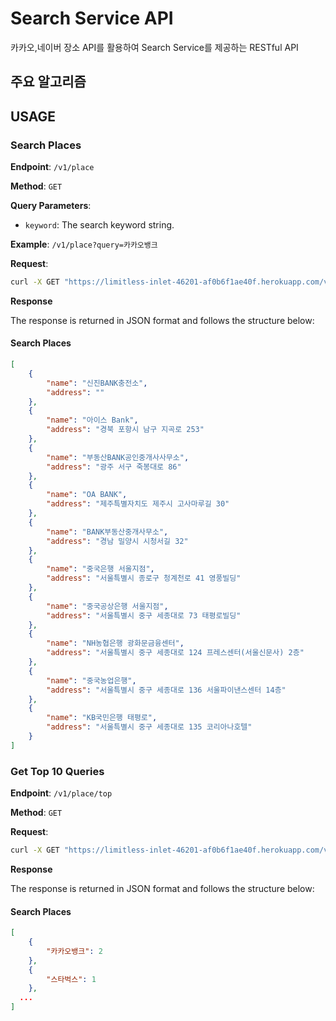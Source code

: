 # Search Service API
카카오,네이버 장소 API를 활용하여 Search Service를 제공하는 RESTful API 

## 주요 알고리즘


## USAGE

### Search Places

**Endpoint**: `/v1/place`

**Method**: `GET`

**Query Parameters**:
- `keyword`: The search keyword string.

**Example**: `/v1/place?query=카카오뱅크`

**Request**:

```bash
curl -X GET "https://limitless-inlet-46201-af0b6f1ae40f.herokuapp.com/v1/place?keyword=bank"
```
**Response**

The response is returned in JSON format and follows the structure below:

#### Search Places

```json
[
    {
        "name": "신진BANK충전소",
        "address": ""
    },
    {
        "name": "아이스 Bank",
        "address": "경북 포항시 남구 지곡로 253"
    },
    {
        "name": "부동산BANK공인중개사사무소",
        "address": "광주 서구 죽봉대로 86"
    },
    {
        "name": "OA BANK",
        "address": "제주특별자치도 제주시 고사마루길 30"
    },
    {
        "name": "BANK부동산중개사무소",
        "address": "경남 밀양시 시청서길 32"
    },
    {
        "name": "중국은행 서울지점",
        "address": "서울특별시 종로구 청계천로 41 영풍빌딩"
    },
    {
        "name": "중국공상은행 서울지점",
        "address": "서울특별시 중구 세종대로 73 태평로빌딩"
    },
    {
        "name": "NH농협은행 광화문금융센터",
        "address": "서울특별시 중구 세종대로 124 프레스센터(서울신문사) 2층"
    },
    {
        "name": "중국농업은행",
        "address": "서울특별시 중구 세종대로 136 서울파이낸스센터 14층"
    },
    {
        "name": "KB국민은행 태평로",
        "address": "서울특별시 중구 세종대로 135 코리아나호텔"
    }
]
```

### Get Top 10 Queries

**Endpoint**: `/v1/place/top`

**Method**: `GET`

**Request**:

```bash
curl -X GET "https://limitless-inlet-46201-af0b6f1ae40f.herokuapp.com/v1/place/top"
```
**Response**

The response is returned in JSON format and follows the structure below:

#### Search Places

```json
[
    {
        "카카오뱅크": 2
    },
    {
        "스타벅스": 1
    },
  ...
]
```

